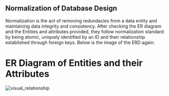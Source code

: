 ## Normalization of Database Design

Normalization is the act of removing redundacies from a data entity and maintaining data integrity and consistency. After checking the ER diagram and the Entities and attributes provided, they follow normalization standard by being atomic, uniquely identified by an ID and their relationship established through foreign keys. Below is the image of the ERD again:

# ER Diagram of Entities and their Attributes

![visual_relationship](https://github.com/user-attachments/assets/09b35d6a-2164-4de4-bdda-44a5ac49cd43)




